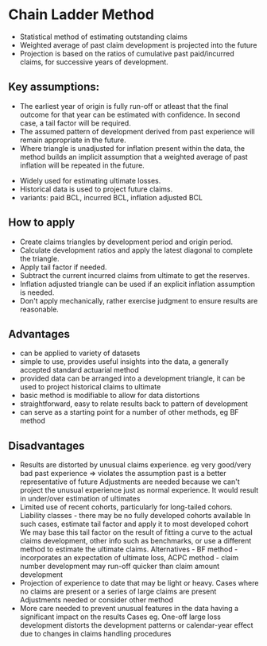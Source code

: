 # Chain Ladder Method

- Statistical method of estimating outstanding claims
- Weighted average of past claim development is projected into the future
- Projection is based on the ratios of cumulative past paid/incurred claims, for successive years of development.

## Key assumptions:
  * The earliest year of origin is fully run-off or atleast that the final outcome for that year can be estimated with confidence. In second case, a tail factor will be required.
  * The assumed pattern of development derived from past experience will remain appropriate in the future.
  * Where triangle is unadjusted for inflation present within the data, the method builds an implicit assumption that a weighted average of past inflation will be repeated in the future.
- Widely used for estimating ultimate losses.
- Historical data is used to project future claims.
- variants: paid BCL, incurred BCL, inflation adjusted BCL

## How to apply
- Create claims triangles by development period and origin period.
- Calculate development ratios and apply the latest diagonal to complete the triangle.
- Apply tail factor if needed.
- Subtract the current incurred claims from ultimate to get the reserves.
- Inflation adjusted triangle can be used if an explicit inflation assumption is needed.
- Don't apply mechanically, rather exercise judgment to ensure results are reasonable.

## Advantages
- can be applied to variety of datasets
- simple to use, provides useful insights into the data, a generally accepted standard actuarial method
- provided data can be arranged into a development triangle, it can be used to project historical claims to ultimate
- basic method is modifiable to allow for data distortions
- straightforward, easy to relate results back to pattern of development
- can serve as a starting point for a number of other methods, eg BF method

## Disadvantages
- Results are distorted by unusual claims experience. eg very good/very bad past experience => violates the assumption past is a better representative of future
    Adjustments are needed because we can't project the unusual experience just as normal experience. It would result in under/over estimation of ultimates
- Limited use of recent cohorts, particularly for long-tailed cohors.
    Liability classes - there may be no fully developed cohorts available
    In such cases, estimate tail factor and apply it to most developed cohort
    We may base this tail factor on the result of fitting a curve to the actual claims development, other info such as benchmarks, or use a different method to estimate the ultimate claims.
    Alternatives - BF method - incorporates an expectation of ultimate loss, ACPC method - claim number development may run-off quicker than claim amount development
- Projection of experience to date that may be light or heavy.
    Cases where no claims are present or a series of large claims are present
    Adjustments needed or consider other method
- More care needed to prevent unusual features in the data having a significant impact on the results
    Cases eg. One-off large loss development distorts the development patterns or calendar-year effect due to changes in claims handling procedures
